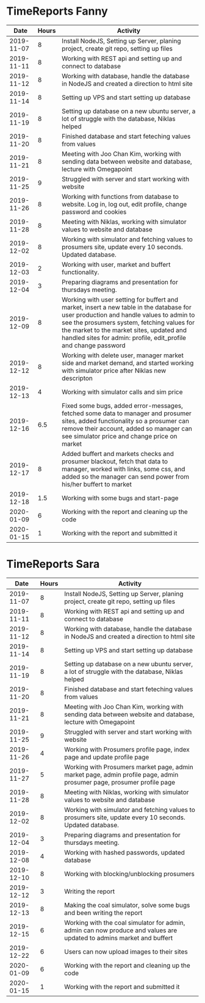 # TimeReports Fanny

| Date  |      Hours    | Activity                                       |
| ----------- | ------- |------------------------------------------------
| 2019-11-07  | 8       | Install NodeJS, Setting up Server, planing project, create git repo, setting up files|
| 2019-11-11  | 8       | Working with REST api and setting up and connect to database |
| 2019-11-12  | 8       | Working with database, handle the database in NodeJS and created a direction to html site|                       
| 2019-11-14  | 8       | Setting up VPS and start setting up database |
| 2019-11-19  | 8       | Setting up database on a new ubuntu server, a lot of struggle with the database, Niklas helped  |
| 2019-11-20  | 8       | Finished database and start feteching values from values  |
| 2019-11-21  | 8       | Meeting with Joo Chan Kim, working with sending data between website and database, lecture with Omegapoint |
| 2019-11-25  | 9       | Struggled with server and start working with website |
| 2019-11-26  | 8       | Working with functions from database to website. Log in, log out, edit profile, change password and cookies |
| 2019-11-28  | 8       | Meeting with Niklas, working with simulator values to website and database|
| 2019-12-02  | 8       | Working with simulator and fetching values to prosumers site, update every 10 seconds. Updated database.|
| 2019-12-03  | 2       | Working with user, market and buffert functionality. |
| 2019-12-04  | 3       | Preparing diagrams and presentation for thursdays meeting. |
| 2019-12-09  | 8       | Working with user setting for buffert and market, insert a new table in the database for user production and handle values to admin to see the prosumers system, fetching values for the market to the market sites, updated and handled sites for admin: profile, edit_profile and change password |
| 2019-12-12  | 8       | Working with delete user, manager market side and market demand, and started working with simulator price after Niklas new descripton  |
| 2019-12-13  | 4       | Working with simulator calls and sim price|
| 2019-12-16  | 6.5       | Fixed some bugs, added error-messages, fetched some data to manager and prosumer sites, added functionality so a prosumer can remove their account, added so manager can see simulator price and change price on market|
| 2019-12-17  | 8       | Added buffert and markets checks and prosumer blackout, fetch that data to manager, worked with links, some css, and added so the manager can send power from his/her buffert to market|
| 2019-12-18  | 1.5       | Working with some bugs and start-page|
| 2020-01-09  | 6       | Working with the report and cleaning up the code|
| 2020-01-15  | 1       | Working with the report and submitted it|
 




# TimeReports Sara

| Date  |      Hours    | Activity                                       |
| ----------- | ------- |------------------------------------------------
| 2019-11-07  | 8       | Install NodeJS, Setting up Server, planing project, create git repo, setting up files|
| 2019-11-11  | 8       | Working with REST api and setting up and connect to database |
| 2019-11-12  | 8       | Working with database, handle the database in NodeJS and created a direction to html site|                       
| 2019-11-14  | 8       | Setting up VPS and start setting up database |
| 2019-11-19  | 8       | Setting up database on a new ubuntu server, a lot of struggle with the database, Niklas helped  |
| 2019-11-20  | 8       | Finished database and start feteching values from values  |
| 2019-11-21  | 8       | Meeting with Joo Chan Kim, working with sending data between website and database, lecture with Omegapoint |
| 2019-11-25  | 9       | Struggled with server and start working with website |
| 2019-11-26  | 4       | Working with Prosumers profile page, index page and update profile page |
| 2019-11-27  | 5       | Working with Prosumers market page, admin market page, admin profile page, admin prosumer page, prosumer profile page  |
| 2019-11-28  | 8       | Meeting with Niklas, working with simulator values to website and database|
| 2019-12-02  | 8       | Working with simulator and fetching values to prosumers site, update every 10 seconds. Updated database.|
| 2019-12-04  | 3       | Preparing diagrams and presentation for thursdays meeting. |
| 2019-12-08  | 4       | Working with hashed passwords, updated database |
| 2019-12-10  | 8       | Working with blocking/unblocking prosumers |
| 2019-12-12  | 3       | Writing the report|
| 2019-12-13  | 8       | Making the coal simulator, solve some bugs and been writing the report|
| 2019-12-15  | 6       | Working with the coal simulator for admin, admin can now produce and values are updated to admins market and buffert|
| 2019-12-22  | 6       | Users can now upload images to their sites|
| 2020-01-09  | 6       | Working with the report and cleaning up the code|
| 2020-01-15  | 1       | Working with the report and submitted it|

